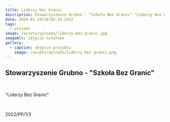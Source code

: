 ```yaml
---
title: Liderzy bez Granic
description: Stowarzyszenie Grubno - "Szkoła Bez Granic" "Liderzy Bez Granic" 2022PP/1/3
date: 2024-01-24T10:02:14.241Z
tags:
  - projekt
image: /assets/uploads/liderzy-bez-granic.jpg
imageAlt: zdjęcie tytułowe
gallery:
  - caption: zdjęcie projektu
    image: /assets/uploads/liderzy bez granic.png
---
```

## Stowarzyszenie Grubno - "Szkoła Bez Granic"

<br>

"Liderzy Bez Granic"

<br>

2022/PP/1/3
